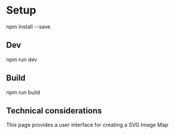 # Setup

npm install --save

## Dev

npm run dev

## Build

npm run build

## Technical considerations


This page provides a user interface for creating a SVG Image Map